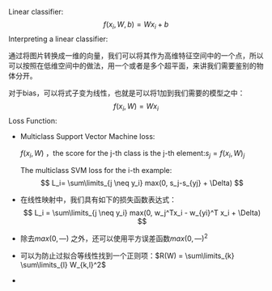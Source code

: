 Linear classifier:
$$
f(x_i,W,b) = Wx_i +b
$$
Interpreting a linear classifier:

通过将图片转换成一维的向量，我们可以将其作为高维特征空间中的一个点，所以可以按照在低维空间中的做法，用一个或者是多个超平面，来讲我们需要鉴别的物体分开。

对于bias，可以将式子变为线性，也就是可以将1加到我们需要的模型之中：
$$
f(x_i,W) = Wx_i
$$
Loss Function:

* Multiclass Support Vector Machine loss:

  $f(x_i,W)$ ，the score for the j-th class is the j-th element:$s_j = f(x_i,W)_j$ 

  The multiclass SVM loss for the i-th example:
  $$
  L_i= \sum\limits_{j \neq y_i} max(0, s_j-s_{yj} + \Delta)
  $$

* 在线性映射中，我们具有如下的损失函数表达式：
  $$
  L_i = \sum\limits_{j \neq y_i} max(0, w_j^Tx_i - w_{yi}^T x_i + \Delta)
  $$

* 除去$max(0,—)$ 之外，还可以使用平方误差函数$max(0,—)^2$ 

* 可以为防止过拟合等线性找到一个正则项：$R(W) = \sum\limits_{k}  \sum\limits_{l}  W_{k,l}^2$ 

* ​